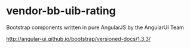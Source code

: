 # vendor-bb-uib-rating

Bootstrap components written in pure AngularJS by the AngularUI Team

http://angular-ui.github.io/bootstrap/versioned-docs/1.3.3/
